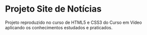 # Projeto Site de Notícias
Projeto reproduzido no curso de HTML5 e CSS3 do Curso em Vídeo aplicando os conhecimentos estudados e praticados.